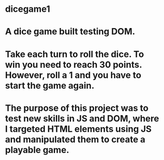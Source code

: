 # dicegame1
# A dice game built testing DOM.
#
#
# Take each turn to roll the dice. To win you need to reach 30 points. However, roll a 1 and you have to start the game again.
#
#
#
# The purpose of this project was to test new skills in JS and DOM, where I targeted HTML elements using JS and manipulated them to create a playable game.
#
#
#
